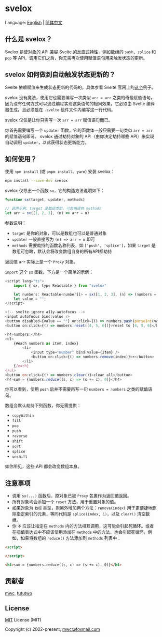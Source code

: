 # svelox

Language: [English](./README.md) | [简体中文](./README-zh.md)

## 什么是 svelox？

Svelox 是使对象的 API 兼容 Svelte 的反应式特性，例如数组的 `push`、`splice` 和 `pop` 等 API，调用它们之后，你无需再次使用赋值语句用来触发状态的更新。


## svelox 如何做到自动触发状态更新的？

Svelte 依赖赋值来生成状态更新的代码的，具体参看 Svelte 官网上的[这个](https://svelte.dev/tutorial/updating-arrays-and-objects)例子。

svelox 没有魔法，使用它也需要编写一次类似 `arr = arr` 之类的奇怪赋值语句，因为没有任何方式可以通过编程实现这条语句的相同效果，它必须由 Svelte 编译器生成，且必须是在 `.svelte` 组件文件内编写这一行代码。

svelox 仅仅是让你只需写一次 `arr = arr` 赋值语句而已。

你首先需要编写一个 `updater` 函数，它的函数体一般只需要一句类似 `arr = arr` 的赋值语句即可。
svelox 通过劫持对象的 API（由你决定劫持哪些 API）来实现自动调用 `updater`，以此获得状态更新能力。


## 如何使用？

使用 `npm install` (或 `pnpm install`、`yarn`) 安装 svelox：

```bash
npm install --save-dev svelox
```

svelox 仅导出一个函数 `sx`，它的构造方法说明如下：

```js
function sx(target, updater, methods)

// 调用示例，target 是数组类型，可忽略提供 methods
let arr = sx([1, 2, 3], (n) => arr = n)
```
参数说明：
- `target` 是你的对象，可以是数组也可以是普通对象
- `updater` 一般直接写为 `(n) => arr = n` 即可
- `methods` 需要劫持的函数名称列表，如 `['push', 'splice']`，如果 `target` 是数组可忽略，默认会将改变数组自身的所有API都劫持

返回值 `arr` 实际上是一个 `Proxy` 对象。

`import` 这个 `sx` 函数，下方是一个简单的示例：
```js
<script lang="ts">
    import { sx, type Reactable } from "svelox"

    let numbers: Reactable<number[]> = sx([1, 2, 3], (n) => (numbers = n))
    let value = "";
</script>

<!-- svelte-ignore a11y-autofocus -->
<input autofocus bind:value />
<button disabled={value == ""} on:click={() => numbers.push(parseInt(value, 10))}>add number</button>
<button on:click={() => numbers.reset([4, 5, 6])}>reset to [4, 5, 6]</button>

<h4>numbers:</h4>
<ul>
    {#each numbers as item, index}
        <li>
            <input type="number" bind:value={item} />
            <button on:click={() => numbers.remove(index)}>×</button>
        </li>
    {/each}
</ul>
<button on:click={() => numbers.clear()}>clean all</button>
<h4>sum = {numbers.reduce((s, c) => (s += c), 0)}</h4>
```

你可以看到，使用 `push` 后并不需要再写一句 `numbers = numbers` 之类的赋值语句。

数组会默认劫持下列函数，你无需提供：
- `copyWithin`
- `fill`
- `pop`
- `push`
- `reverse`
- `shift`
- `sort`
- `splice`
- `unshift`

如你所见，这些 API 都会改变数组本身。


## 注意事项

- 调用 `sx(...)` 函数后，原对象已被 `Proxy` 包裹作为返回值返回。
- 所有对象均会添加一个 `reset` 方法，用于重置对象的值。
- 如果对象为 `数组` 类型，则另外增加两个方法：`remove(index)` 用于更便捷地删除指定索引的元素，等同代码是 `splice(index, 1)`，以及 `clear()` 清空数组。
- 你 `不` 应该让指定在 `methods` 内的方法相互调用，这可能会引起死循环。或者在插值表达式中不应该使用添加在 `methods` 中的方法，也会引起死循环。例如，如果将数组的 `reduce()` 方法添加到 `methods` 列表中：
```html
<script>

</script>

<h4>sum = {numbers.reduce((s, c) => (s += c), 0)}</h4>
```


## 贡献者

[mwc](https://github.com/mwc),
[tututwo](https://github.com/tututwo)

## License

[MIT](./license) License (MIT)

Copyright (c) 2022-present, mwc@foxmail.com